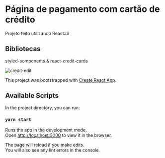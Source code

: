 # Página de pagamento com cartão de crédito
Projeto feito utilizando ReactJS

## Bibliotecas
styled-somponents & react-credit-cards

![credit-edit](https://user-images.githubusercontent.com/54781646/98293153-9cb62f80-1f8c-11eb-9731-57588b73dbb8.png)

This project was bootstrapped with [Create React App](https://github.com/facebook/create-react-app).

## Available Scripts

In the project directory, you can run:

### `yarn start`

Runs the app in the development mode.<br />
Open [http://localhost:3000](http://localhost:3000) to view it in the browser.

The page will reload if you make edits.<br />
You will also see any lint errors in the console.
